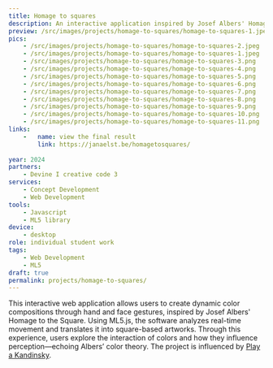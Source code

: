 ```yaml
---
title: Homage to squares
description: An interactive application inspired by Josef Albers' Homage to the Square, where users create new compositions through hand and face gestures. Through this experience users explore how colors interact and influence each other.
preview: /src/images/projects/homage-to-squares/homage-to-squares-1.jpeg
pics:
    - /src/images/projects/homage-to-squares/homage-to-squares-2.jpeg
    - /src/images/projects/homage-to-squares/homage-to-squares-1.jpeg
    - /src/images/projects/homage-to-squares/homage-to-squares-3.png
    - /src/images/projects/homage-to-squares/homage-to-squares-4.png
    - /src/images/projects/homage-to-squares/homage-to-squares-5.png
    - /src/images/projects/homage-to-squares/homage-to-squares-6.png
    - /src/images/projects/homage-to-squares/homage-to-squares-7.png
    - /src/images/projects/homage-to-squares/homage-to-squares-8.png
    - /src/images/projects/homage-to-squares/homage-to-squares-9.png
    - /src/images/projects/homage-to-squares/homage-to-squares-10.png
    - /src/images/projects/homage-to-squares/homage-to-squares-11.png
links:
    -   name: view the final result
        link: https://janaelst.be/homagetosquares/
        
year: 2024
partners:
    - Devine I creative code 3
services:
    - Concept Development
    - Web Development
tools:
    - Javascript
    - ML5 library
device:
    - desktop
role: individual student work
tags:
    - Web Development
    - ML5
draft: true
permalink: projects/homage-to-squares/
---
```

This interactive web application allows users to create dynamic color compositions through hand and face gestures, inspired by Josef Albers' Homage to the Square. Using ML5.js, the software analyzes real-time movement and translates it into square-based artworks. Through this experience, users explore the interaction of colors and how they influence perception—echoing Albers’ color theory. The project is influenced by [Play a Kandinsky](/https://artsandculture.google.com/experiment/play-a-kandinsky/sgF5ivv105ukhA).